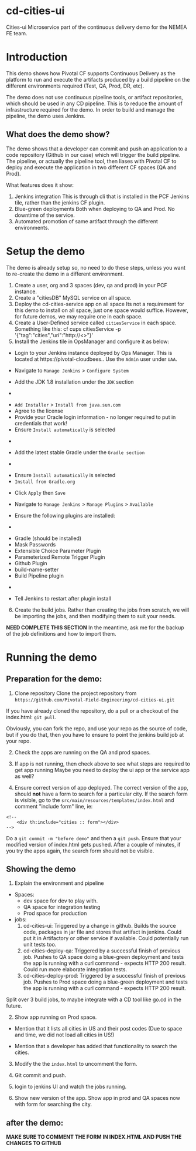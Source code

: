 # cd-cities-ui
Cities-ui Microservice part of the continuous delivery demo for the NEMEA FE team.

# Introduction

This demo shows how Pivotal CF supports Continuous Delivery as the platform to run and execute the artifacts produced by a build pipeline on the different environments required (Test, QA, Prod, DR, etc).

The demo does not use continuous pipeline tools, or artifact repositories, which should be used in any CD pipeline. This is to reduce the amount of infrastructure required for the demo. In order to build and manage the pipeline, the demo uses Jenkins.

## What does the demo show?

The demo shows that a developer can commit and push an application to a code repository (Github in our case) which will trigger the build pipeline. The pipeline, or actually the pipeline tool, then liases with Pivotal CF to deploy and execute the application in two different CF spaces (QA and Prod).

What features does it show: 
1. Jenkins integration
This is through cli that is installed in the PCF Jenkins tile, rather than the jenkins CF plugin.
2. Blue-green deployments
Both when deploying to QA and Prod. No downtime of the service.
3. Automated promotion of same artifact through the different environments.

# Setup the demo

The demo is already setup so, no need to do these steps, unless you want to re-create the demo in a different environment.

1. Create a user, org and 3 spaces (dev, qa and prod) in your PCF instance.
2. Create a "citiesDB" MySQL service on all space.
3. Deploy the cd-cities-service app on all space
Its not a requirement for this demo to install on all space, just one space would suffice. However, for future demos, we may require one in each space.
4. Create a User-Defined service called `citiesService` in each space. Something like this:
cf cups citiesService -p '{"tag":"cities","uri":"http://<<url of cd-cities-service>>"}' 
5. Install the Jenkins tile in OpsManager and configure it as below:

- Login to your Jenkins instance deployed by Ops Manager.  This is located at https://pivotal-cloudbees.<YOUR SYSTEM DOMAIN>. Use the `Admin` user under `UAA`.

- Navigate to `Manage Jenkins` > `Configure System`

- Add the JDK 1.8 installation under the `JDK` section
+
* `Add Installer` > `Install from java.sun.com`
* Agree to the license
* Provide your Oracle login information - no longer required to put in credentials that work!
* Ensure `Install automatically` is selected
+

- Add the latest stable Gradle under the `Gradle section`
+
* Ensure `Install automatically` is selected
* `Install from Gradle.org`

- Click `Apply` then `Save`

- Navigate to `Manage Jenkins` > `Manage Plugins` > `Available`

- Ensure the following plugins are installed:
+
* Gradle (should be installed)
* Mask Passwords
* Extensible Choice Parameter Plugin
* Parameterized Remote Trigger Plugin
* Github Plugin
* build-name-setter
* Build Pipeline plugin
+

- Tell Jenkins to restart after plugin install

6. Create the build jobs.
Rather than creating the jobs from scratch, we will be importing the jobs, and then modifying them to suit your needs.

**NEED COMPLETE THIS SECTION** In the meantime, ask me for the backup of the job definitions and how to import them. 

# Running the demo

## Preparation for the demo:
1. Clone repository
Clone the project repository from `https://github.com/Pivotal-Field-Engineering/cd-cities-ui.git`

If you have already cloned the repository, do a pull or a checkout of the index.html: `git pull`.

Obviously, you can fork the repo, and use your repo as the source of code, but if you do that, then you have to ensure to point the jenkins build job at your repo.

2. Check the apps are running on the QA and prod spaces.

3. If app is not running, then check above to see what steps are required to get app running
Maybe you need to deploy the ui app or the service app as well?

4. Ensure correct version of app deployed.
The correct version of the app, should **not** have a form to search for a particular city. If the search form is visible, go to the `src/main/resources/templates/index.html` and comment "include form" line, ie:
```
<!--
	<div th:include="cities :: form"></div>
-->
```
Do a `git commit -m "before demo"` and then a `git push`. Ensure that your modified version of index.html gets pushed.
After a couple of minutes, if you try the apps again, the search form should not be visible.
 
## Showing the demo
1. Explain the environment and pipeline
- Spaces:
	- dev space for dev to play with.
	- QA space for integration testing
	- Prod space for production
- jobs:
	1. cd-cities-ui:
	Triggered by a change in github. Builds the source code, packages in jar file and stores that artifact in jenkins. Could put it in Artifactory or other service if available. Could potentially run unit tests too.
	2. cd-cities-deploy-qa:
	Triggered by a successful finish of previous job. Pushes to QA space doing a blue-green deployment and tests the app is running with a curl command - expects HTTP 200 result. Could run more elaborate integration tests.
	3. cd-cities-deploy-prod:
	Triggered by a successful finish of previous job. Pushes to Prod space doing a blue-green deployment and tests the app is running with a curl command - expects HTTP 200 result.

Split over 3 build jobs, to maybe integrate with a CD tool like go.cd in the future.

2. Show app running on Prod space.
- Mention that it lists all cities in US and their post codes 
(Due to space and time, we did not load all cities in US!)

- Mention that a developer has added that functionality to search the cities.

3. Modify the the `index.html` to uncomment the form.

4. Git commit and push.

5. login to jenkins UI and watch the jobs running.

6. Show new version of the app.
Show app in prod and QA spaces now with form for searching the city.


## after the demo:

**MAKE SURE TO COMMENT THE FORM IN INDEX.HTML AND PUSH THE CHANGES TO GITHUB** 